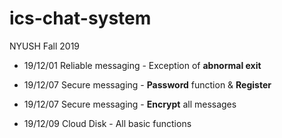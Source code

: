 # ics-chat-system
NYUSH Fall 2019

- 19/12/01
  Reliable messaging - Exception of **abnormal exit**

- 19/12/07
  Secure messaging - **Password** function & **Register**

- 19/12/07
  Secure messaging - **Encrypt** all messages

- 19/12/09
  Cloud Disk - All basic functions

 
